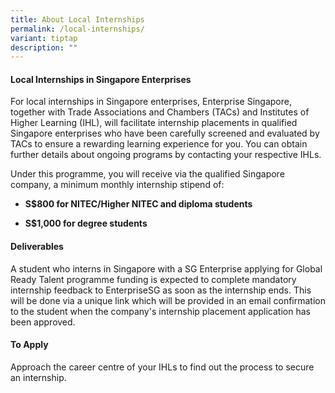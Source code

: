```yaml
---
title: About Local Internships
permalink: /local-internships/
variant: tiptap
description: ""
---
```

<h4>Local Internships in Singapore Enterprises</h4>
<p>For local internships in Singapore enterprises, Enterprise Singapore,
together with Trade Associations and Chambers (TACs) and Institutes of
Higher Learning (IHL), will facilitate internship placements in qualified
Singapore enterprises who have been carefully screened and evaluated by
TACs to ensure a rewarding learning experience for you. You can obtain
further details about ongoing programs by contacting your respective IHLs.</p>
<p>Under this programme, you will receive via the qualified Singapore company,
a minimum monthly internship stipend of:</p>
<ul data-tight="true" class="tight">
<li>
<p><strong>S$800 for NITEC/Higher NITEC and diploma students</strong>
</p>
</li>
<li>
<p><strong>S$1,000 for degree students</strong>
</p>
</li>
</ul>
<h4>Deliverables</h4>
<p>A student who interns in Singapore with a SG Enterprise applying for Global
Ready Talent programme funding is expected to complete mandatory internship
feedback to EnterpriseSG as soon as the internship ends. This will be done
via a unique link which will be provided in an email confirmation to the
student when the company's internship placement application has been approved.</p>
<h4>To Apply</h4>
<p>Approach the career centre of your IHLs to find out the process to secure
an internship.</p>
<p></p>